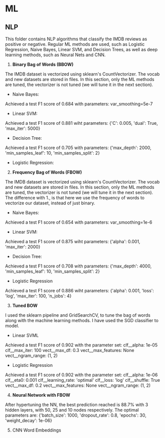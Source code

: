 # ML

## NLP

This folder contains NLP algorithms that classify the IMDB reviews as positive or negative. Regular ML methods are used, such as Logistic Regression, Naive Bayes, Linear SVM, and Decision Trees, as well as deep learning methods, such as Neural Nets and CNN.

1. **Binary Bag of Words (BBOW)**

The IMDB dataset is vectorized using sklearn's CountVectorizer. The vocab and new datasets are stored in files. In this section, only the ML methods are tuned, the vectorizer is not tuned (we will tune it in the next section).

- Naive Bayes:

Achieved a test F1 score of 0.684 with parameters: var_smoothing=5e-7 

- Linear SVM:

Achieved a test F1 score of 0.881 wiht parameters: {'C': 0.005, 'dual': True, 'max_iter': 5000}

- Decision Tree:

Achieved a test F1 score of 0.705 with parameters: {'max_depth': 2000, 'min_samples_leaf': 10, 'min_samples_split': 2}

- Logistic Regression:



2. **Frequency Bag of Words (FBOW)**

The IMDB dataset is vectorized using sklearn's CountVectorizer. The vocab and new datasets are stored in files. In this section, only the ML methods are tuned, the vectorizer is not tuned (we will tune it in the next section).
The difference with 1., is that here we use the frequency of words to vectorize our dataset, instead of just binary.

- Naive Bayes:

Achieved a test F1 score of 0.654 with parameters: var_smoothing=1e-6

- Linear SVM:

Achieved a test F1 score of 0.875 wiht parameters: {'alpha': 0.001, 'max_iter': 2000}

- Decision Tree:

Achieved a test F1 score of 0.708 with parameters: {'max_depth': 4000, 'min_samples_leaf': 10, 'min_samples_split': 2}

- Logistic Regression

Achieved a test F1 score of 0.886 wiht parameters: {'alpha': 0.001, 'loss': 'log', 'max_iter': 100, 'n_jobs': 4}


3. **Tuned BOW**

I used the sklearn pipeline and GridSearchCV, to tune the bag of words along with the machine learning methods. I have used the SGD classifier to model.

- Linear SVML

Achieved a test F1 score of 0.902 with the parameter set:
	clf__alpha: 1e-05
	clf__max_iter: 100
	vect__max_df: 0.3
	vect__max_features: None
	vect__ngram_range: (1, 2)

- Logistic Regression

Achieved a test F1 score of 0.902 with the parameter set:
	clf__alpha: 1e-06
	clf__eta0: 0.001
	clf__learning_rate: 'optimal'
	clf__loss: 'log'
	clf__shuffle: True
	vect__max_df: 0.2
	vect__max_features: None
	vect__ngram_range: (1, 2)


4. **Neural Network with FBOW**

After hypertuning the NN, the best prediction reached is 88.7% with 3 hidden layers, with 50, 25 and 10 nodes respectively.
The optimal parameters are: {'batch_size': 1000, 'dropout_rate': 0.8, 'epochs': 30, 'weight_decay': 1e-06}



5. CNN Word Embeddings
